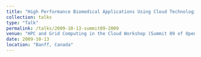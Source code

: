 ```yaml
---
title: "High Performance Biomedical Applications Using Cloud Technologies"
collection: talks
type: "Talk"
permalink: /talks/2009-10-13-summit09-2009
venue: "HPC and Grid Computing in the Cloud Workshop (Summit 09 of Open Grid Forum 27)"
date: 2009-10-13
location: "Banff, Canada"
---
```

